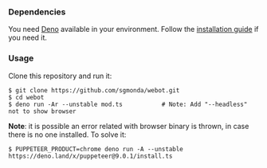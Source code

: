 ### Dependencies

You need [Deno](https://deno.land) available in your environment. Follow the [installation guide](https://deno.land/#installation) if you need it.

### Usage

Clone this repository and run it:

```
$ git clone https://github.com/sgmonda/webot.git
$ cd webot
$ deno run -Ar --unstable mod.ts           # Note: Add "--headless" not to show browser
```

**Note**: it is possible an error related with browser binary is thrown, in case there is no one installed. To solve it:

```
$ PUPPETEER_PRODUCT=chrome deno run -A --unstable https://deno.land/x/puppeteer@9.0.1/install.ts
```

